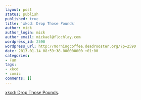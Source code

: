 ```yaml
---
layout: post
status: publish
published: true
title: 'xkcd: Drop Those Pounds'
author: mick
author_login: mick
author_email: mickael@flochlay.com
wordpress_id: 2590
wordpress_url: http://morningcoffee.deadrooster.org/?p=2590
date: 2013-01-14 08:59:38.000000000 +01:00
categories:
- Fun
tags:
- xkcd
- comic
comments: []
---
```

<a href="http://xkcd.com/1160/">xkcd: Drop Those Pounds</a>.
